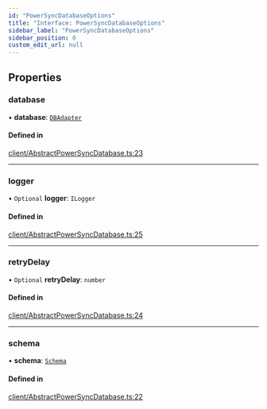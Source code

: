 ```yaml
---
id: "PowerSyncDatabaseOptions"
title: "Interface: PowerSyncDatabaseOptions"
sidebar_label: "PowerSyncDatabaseOptions"
sidebar_position: 0
custom_edit_url: null
---
```


## Properties

### database

• **database**: [`DBAdapter`](DBAdapter.md)

#### Defined in

[client/AbstractPowerSyncDatabase.ts:23](https://github.com/powersync-ja/powersync-react-native-sdk/blob/65a3c12/packages/powersync-sdk-common/src/client/AbstractPowerSyncDatabase.ts#L23)

___

### logger

• `Optional` **logger**: `ILogger`

#### Defined in

[client/AbstractPowerSyncDatabase.ts:25](https://github.com/powersync-ja/powersync-react-native-sdk/blob/65a3c12/packages/powersync-sdk-common/src/client/AbstractPowerSyncDatabase.ts#L25)

___

### retryDelay

• `Optional` **retryDelay**: `number`

#### Defined in

[client/AbstractPowerSyncDatabase.ts:24](https://github.com/powersync-ja/powersync-react-native-sdk/blob/65a3c12/packages/powersync-sdk-common/src/client/AbstractPowerSyncDatabase.ts#L24)

___

### schema

• **schema**: [`Schema`](../classes/Schema.md)

#### Defined in

[client/AbstractPowerSyncDatabase.ts:22](https://github.com/powersync-ja/powersync-react-native-sdk/blob/65a3c12/packages/powersync-sdk-common/src/client/AbstractPowerSyncDatabase.ts#L22)
